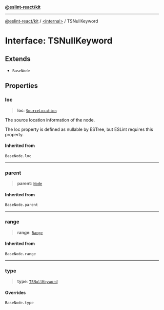 [**@eslint-react/kit**](../../README.md)

***

[@eslint-react/kit](../../README.md) / [\<internal\>](../README.md) / TSNullKeyword

# Interface: TSNullKeyword

## Extends

- `BaseNode`

## Properties

### loc

> **loc**: [`SourceLocation`](SourceLocation.md)

The source location information of the node.

The loc property is defined as nullable by ESTree, but ESLint requires this property.

#### Inherited from

`BaseNode.loc`

***

### parent

> **parent**: [`Node`](../type-aliases/Node.md)

#### Inherited from

`BaseNode.parent`

***

### range

> **range**: [`Range`](../type-aliases/Range.md)

#### Inherited from

`BaseNode.range`

***

### type

> **type**: [`TSNullKeyword`](../README.md#tsnullkeyword)

#### Overrides

`BaseNode.type`
